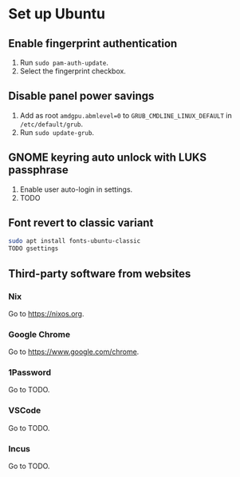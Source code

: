 # Set up Ubuntu

## Enable fingerprint authentication

1. Run `sudo pam-auth-update`.
2. Select the fingerprint checkbox.

## Disable panel power savings

1. Add as root `amdgpu.abmlevel=0` to `GRUB_CMDLINE_LINUX_DEFAULT` in `/etc/default/grub`.
2. Run `sudo update-grub`.

## GNOME keyring auto unlock with LUKS passphrase

1. Enable user auto-login in settings.
2. TODO

## Font revert to classic variant

```sh
sudo apt install fonts-ubuntu-classic
TODO gsettings
```

## Third-party software from websites

### Nix

Go to https://nixos.org.

### Google Chrome

Go to https://www.google.com/chrome.

### 1Password

Go to TODO.

### VSCode

Go to TODO.

### Incus

Go to TODO.
